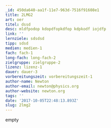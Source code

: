 ```yaml
---
_id: 450da640-aa1f-11e7-963d-7516f91608e1
title: 2LMG2
art: oer
titel: dssd
desc: mldfpodop kdopdfopkdfop kdpkodf iojdfp
link: ''
lernziele: sdsdsd
tipp: sdsd
medien: medien-1
fach: fach-1
long-fach: long-fach-2
zielgruppe: zielgruppe-2
lizenz: lizenz-1
dauer: dauer-3
vorbereitungszeit: vorbereitungszeit-1
author-name: Newton
author-email: newton@physics.org
author-website: newton.org
tags: ''
date: '2017-10-05T22:48:13.893Z'
slug: 2lmg2
---
```

empty
